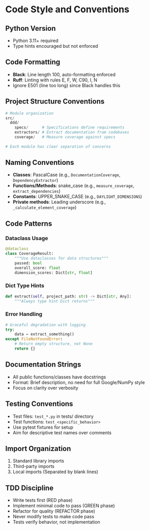 # Code Style and Conventions

## Python Version
- Python 3.11+ required
- Type hints encouraged but not enforced

## Code Formatting
- **Black**: Line length 100, auto-formatting enforced
- **Ruff**: Linting with rules E, F, W, C90, I, N
- Ignore E501 (line too long) since Black handles this

## Project Structure Conventions
```python
# Module organization
src/
  ddd/
    specs/      # Specifications define requirements
    extractors/ # Extract documentation from codebases  
    coverage/   # Measure coverage against specs
    
# Each module has clear separation of concerns
```

## Naming Conventions
- **Classes**: PascalCase (e.g., `DocumentationCoverage`, `DependencyExtractor`)
- **Functions/Methods**: snake_case (e.g., `measure_coverage`, `extract_dependencies`)
- **Constants**: UPPER_SNAKE_CASE (e.g., `DAYLIGHT_DIMENSIONS`)
- **Private methods**: Leading underscore (e.g., `_calculate_element_coverage`)

## Code Patterns

### Dataclass Usage
```python
@dataclass
class CoverageResult:
    """Use dataclasses for data structures"""
    passed: bool
    overall_score: float
    dimension_scores: Dict[str, float]
```

### Dict Type Hints
```python
def extract(self, project_path: str) -> Dict[str, Any]:
    """Always type hint Dict returns"""
```

### Error Handling
```python
# Graceful degradation with logging
try:
    data = extract_something()
except FileNotFoundError:
    # Return empty structure, not None
    return {}
```

## Documentation Strings
- All public functions/classes have docstrings
- Format: Brief description, no need for full Google/NumPy style
- Focus on clarity over verbosity

## Testing Conventions
- Test files: `test_*.py` in tests/ directory
- Test functions: `test_<specific_behavior>`
- Use pytest fixtures for setup
- Aim for descriptive test names over comments

## Import Organization
1. Standard library imports
2. Third-party imports
3. Local imports
(Separated by blank lines)

## TDD Discipline
- Write tests first (RED phase)
- Implement minimal code to pass (GREEN phase)
- Refactor for quality (REFACTOR phase)
- Never modify tests to make code pass
- Tests verify behavior, not implementation